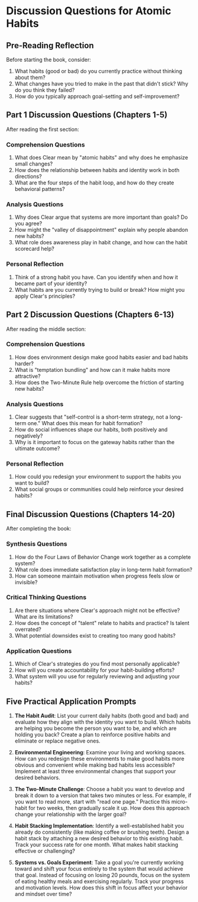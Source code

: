# Discussion Questions for Atomic Habits

## Pre-Reading Reflection
Before starting the book, consider:
1. What habits (good or bad) do you currently practice without thinking about them?
2. What changes have you tried to make in the past that didn't stick? Why do you think they failed?
3. How do you typically approach goal-setting and self-improvement?

## Part 1 Discussion Questions (Chapters 1-5)
After reading the first section:

### Comprehension Questions
1. What does Clear mean by "atomic habits" and why does he emphasize small changes?
2. How does the relationship between habits and identity work in both directions?
3. What are the four steps of the habit loop, and how do they create behavioral patterns?

### Analysis Questions  
1. Why does Clear argue that systems are more important than goals? Do you agree?
2. How might the "valley of disappointment" explain why people abandon new habits?
3. What role does awareness play in habit change, and how can the habit scorecard help?

### Personal Reflection
1. Think of a strong habit you have. Can you identify when and how it became part of your identity?
2. What habits are you currently trying to build or break? How might you apply Clear's principles?

## Part 2 Discussion Questions (Chapters 6-13)
After reading the middle section:

### Comprehension Questions
1. How does environment design make good habits easier and bad habits harder?
2. What is "temptation bundling" and how can it make habits more attractive?
3. How does the Two-Minute Rule help overcome the friction of starting new habits?

### Analysis Questions
1. Clear suggests that "self-control is a short-term strategy, not a long-term one." What does this mean for habit formation?
2. How do social influences shape our habits, both positively and negatively?
3. Why is it important to focus on the gateway habits rather than the ultimate outcome?

### Personal Reflection
1. How could you redesign your environment to support the habits you want to build?
2. What social groups or communities could help reinforce your desired habits?

## Final Discussion Questions (Chapters 14-20)
After completing the book:

### Synthesis Questions
1. How do the Four Laws of Behavior Change work together as a complete system?
2. What role does immediate satisfaction play in long-term habit formation?
3. How can someone maintain motivation when progress feels slow or invisible?

### Critical Thinking Questions
1. Are there situations where Clear's approach might not be effective? What are its limitations?
2. How does the concept of "talent" relate to habits and practice? Is talent overrated?
3. What potential downsides exist to creating too many good habits?

### Application Questions
1. Which of Clear's strategies do you find most personally applicable?
2. How will you create accountability for your habit-building efforts?
3. What system will you use for regularly reviewing and adjusting your habits?

## Five Practical Application Prompts

1. **The Habit Audit**: List your current daily habits (both good and bad) and evaluate how they align with the identity you want to build. Which habits are helping you become the person you want to be, and which are holding you back? Create a plan to reinforce positive habits and eliminate or replace negative ones.

2. **Environmental Engineering**: Examine your living and working spaces. How can you redesign these environments to make good habits more obvious and convenient while making bad habits less accessible? Implement at least three environmental changes that support your desired behaviors.

3. **The Two-Minute Challenge**: Choose a habit you want to develop and break it down to a version that takes two minutes or less. For example, if you want to read more, start with "read one page." Practice this micro-habit for two weeks, then gradually scale it up. How does this approach change your relationship with the larger goal?

4. **Habit Stacking Implementation**: Identify a well-established habit you already do consistently (like making coffee or brushing teeth). Design a habit stack by attaching a new desired behavior to this existing habit. Track your success rate for one month. What makes habit stacking effective or challenging?

5. **Systems vs. Goals Experiment**: Take a goal you're currently working toward and shift your focus entirely to the system that would achieve that goal. Instead of focusing on losing 20 pounds, focus on the system of eating healthy meals and exercising regularly. Track your progress and motivation levels. How does this shift in focus affect your behavior and mindset over time?
